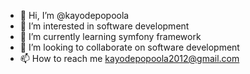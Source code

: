 - 👋 Hi, I’m @kayodepopoola
- 👀 I’m interested in software development
- 🌱 I’m currently learning symfony framework
- 💞️ I’m looking to collaborate on software development
- 📫 How to reach me kayodepopoola2012@gmail.com

<!---
kayodepopoola/kayodepopoola is a ✨ special ✨ repository because its `README.md` (this file) appears on your GitHub profile.
You can click the Preview link to take a look at your changes.
--->
